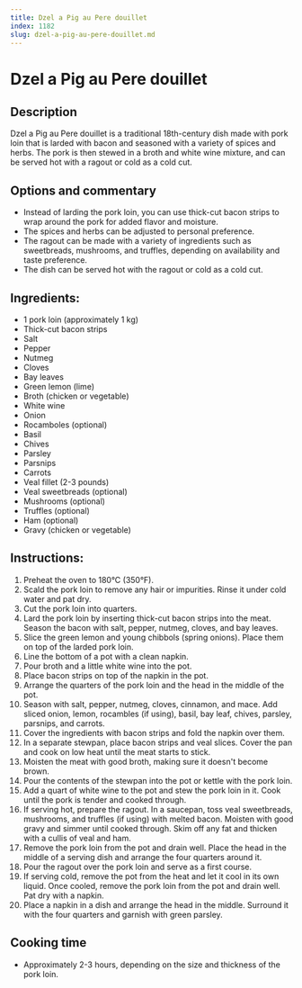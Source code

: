 ```yaml
---
title: Dzel a Pig au Pere douillet
index: 1182
slug: dzel-a-pig-au-pere-douillet.md
---
```


# Dzel a Pig au Pere douillet

## Description
Dzel a Pig au Pere douillet is a traditional 18th-century dish made with pork loin that is larded with bacon and seasoned with a variety of spices and herbs. The pork is then stewed in a broth and white wine mixture, and can be served hot with a ragout or cold as a cold cut.

## Options and commentary
- Instead of larding the pork loin, you can use thick-cut bacon strips to wrap around the pork for added flavor and moisture.
- The spices and herbs can be adjusted to personal preference.
- The ragout can be made with a variety of ingredients such as sweetbreads, mushrooms, and truffles, depending on availability and taste preference.
- The dish can be served hot with the ragout or cold as a cold cut.

## Ingredients:
- 1 pork loin (approximately 1 kg)
- Thick-cut bacon strips
- Salt
- Pepper
- Nutmeg
- Cloves
- Bay leaves
- Green lemon (lime)
- Broth (chicken or vegetable)
- White wine
- Onion
- Rocamboles (optional)
- Basil
- Chives
- Parsley
- Parsnips
- Carrots
- Veal fillet (2-3 pounds)
- Veal sweetbreads (optional)
- Mushrooms (optional)
- Truffles (optional)
- Ham (optional)
- Gravy (chicken or vegetable)

## Instructions:
1. Preheat the oven to 180°C (350°F).
2. Scald the pork loin to remove any hair or impurities. Rinse it under cold water and pat dry.
3. Cut the pork loin into quarters.
4. Lard the pork loin by inserting thick-cut bacon strips into the meat. Season the bacon with salt, pepper, nutmeg, cloves, and bay leaves.
5. Slice the green lemon and young chibbols (spring onions). Place them on top of the larded pork loin.
6. Line the bottom of a pot with a clean napkin.
7. Pour broth and a little white wine into the pot.
8. Place bacon strips on top of the napkin in the pot.
9. Arrange the quarters of the pork loin and the head in the middle of the pot.
10. Season with salt, pepper, nutmeg, cloves, cinnamon, and mace. Add sliced onion, lemon, rocambles (if using), basil, bay leaf, chives, parsley, parsnips, and carrots.
11. Cover the ingredients with bacon strips and fold the napkin over them.
12. In a separate stewpan, place bacon strips and veal slices. Cover the pan and cook on low heat until the meat starts to stick.
13. Moisten the meat with good broth, making sure it doesn't become brown.
14. Pour the contents of the stewpan into the pot or kettle with the pork loin.
15. Add a quart of white wine to the pot and stew the pork loin in it. Cook until the pork is tender and cooked through.
16. If serving hot, prepare the ragout. In a saucepan, toss veal sweetbreads, mushrooms, and truffles (if using) with melted bacon. Moisten with good gravy and simmer until cooked through. Skim off any fat and thicken with a cullis of veal and ham.
17. Remove the pork loin from the pot and drain well. Place the head in the middle of a serving dish and arrange the four quarters around it.
18. Pour the ragout over the pork loin and serve as a first course.
19. If serving cold, remove the pot from the heat and let it cool in its own liquid. Once cooled, remove the pork loin from the pot and drain well. Pat dry with a napkin.
20. Place a napkin in a dish and arrange the head in the middle. Surround it with the four quarters and garnish with green parsley.

## Cooking time
- Approximately 2-3 hours, depending on the size and thickness of the pork loin.